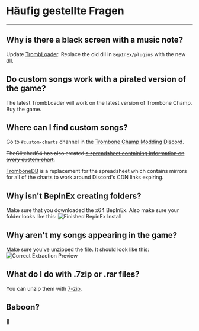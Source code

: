 # Häufig gestellte Fragen
---

## Why is there a black screen with a music note?

Update [TrombLoader](https://github.com/NyxTheShield/TrombLoader/releases/latest). Replace the old dll in `BepInEx/plugins` with the new dll.

## Do custom songs work with a pirated version of the game?

The latest TrombLoader will work on the latest version of Trombone Champ. Buy the game.

## Where can I find custom songs?

Go to `#custom-charts` channel in the [Trombone Champ Modding Discord](https://discord.gg/KVzKRsbetJ).

~~TheGlitched64 has also created [a spreadsheet containing information on every custom chart](https://docs.google.com/spreadsheets/d/1xpoUnHdSJFqOQEK_637-HCECYtJsgK91oY4dRuDMtik/edit?usp=sharing)~~.

[TromboneDB](https://tc-mods.github.io/TromboneDB/) is a replacement for the spreadsheet which contains mirrors for all of the charts to work around Discord's CDN links expiring.

## Why isn't BepInEx creating folders?

Make sure that you downloaded the x64 BepInEx. Also make sure your folder looks like this: ![Finished BepinEx Install](../docs/files/finishedbepinex.png)

## Why aren't my songs appearing in the game?

Make sure you've unzipped the file. It should look like this: ![Correct Extraction Preview](../docs/files/customsongcorrect.png)

## What do I do with .7zip or .rar files?

You can unzip them with [7-zip](https://www.7-zip.org/download.html).

## Baboon?

🐒
